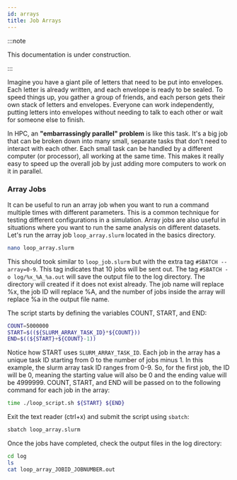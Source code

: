 ```yaml
---
id: arrays
title: Job Arrays
---
```


:::note

This documentation is under construction.

:::

Imagine you have a giant pile of letters that need to be put into envelopes. Each letter is already written, and each envelope is ready to be sealed. To speed things up, you gather a group of friends, and each person gets their own stack of letters and envelopes. Everyone can work independently, putting letters into envelopes without needing to talk to each other or wait for someone else to finish.

In HPC, an **"embarrassingly parallel" problem** is like this task. It's a big job that can be broken down into many small, separate tasks that don’t need to interact with each other. Each small task can be handled by a different computer (or processor), all working at the same time. This makes it really easy to speed up the overall job by just adding more computers to work on it in parallel. 


### Array Jobs
It can be useful to run an array job when you want to run a command multiple times with different parameters. This is a common technique for testing different configurations in a simulation. Array jobs are also useful in situations where you want to run the same analysis on different datasets. Let's run the array job `loop_array.slurm` located in the basics directory.

```bash
nano loop_array.slurm
```
This should took similar to `loop_job.slurm` but with the extra tag `#SBATCH --array=0-9`. This tag indicates that 10 jobs will be sent out. The tag `#SBATCH -o log/%x_%A_%a.out` will save the output file to the log directory. The directory will created if it does not exist already. The job name will replace %x, the job ID will replace %A, and the number of jobs inside the array will replace %a in the output file name.

The script starts by defining the variables COUNT, START, and END:
```bash
COUNT=5000000
START=$((${SLURM_ARRAY_TASK_ID}*${COUNT}))
END=$((${START}+${COUNT}-1))
```
Notice how START uses `SLURM_ARRAY_TASK_ID`. Each job in the array has a unique task ID starting from 0 to the number of jobs minus 1. In this example, the slurm array task ID ranges from 0-9. So, for the first job, the ID will be 0, meaning the starting value will also be 0 and the ending value will be 4999999. COUNT, START, and END will be passed on to the following command for each job in the array:
```bash
time ./loop_script.sh ${START} ${END}
```
Exit the text reader (ctrl+x) and submit the script using `sbatch`:
```bash
sbatch loop_array.slurm
```
Once the jobs have completed, check the output files in the log directory:
```bash
cd log
ls
cat loop_array_JOBID_JOBNUMBER.out
```

